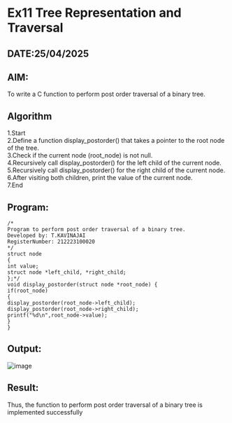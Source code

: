 # Ex11 Tree Representation and Traversal
## DATE:25/04/2025
## AIM:
To write a C function to perform post order traversal of a binary tree.

## Algorithm
1.Start<br/>
2.Define a function display_postorder() that takes a pointer to the root node of the tree.<br/>
3.Check if the current node (root_node) is not null.<br/>
4.Recursively call display_postorder() for the left child of the current node.<br/>
5.Recursively call display_postorder() for the right child of the current node.<br/>
6.After visiting both children, print the value of the current node.<br/>
7.End<br/>

## Program:
```
/*
Program to perform post order traversal of a binary tree.
Developed by: T.KAVINAJAI
RegisterNumber: 212223100020
*/
struct node 
{ 
int value; 
struct node *left_child, *right_child; 
};*/ 
void display_postorder(struct node *root_node) { 
if(root_node) 
{ 
display_postorder(root_node->left_child); 
display_postorder(root_node->right_child); 
printf("%d\n",root_node->value); 
} 
} 
```
## Output:
![image](https://github.com/user-attachments/assets/a8366de1-d2a4-4e2d-a4b7-3dc058890c10)



## Result:
Thus, the function to perform post order traversal of a binary tree is implemented successfully
